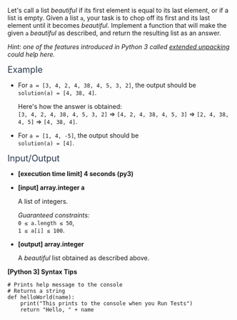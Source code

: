 <p>Let's call a list <em>beautiful</em> if its first element is equal to its last element, or if a list is empty. Given a list <code>a</code>, your task is to chop off its first and its last element until it becomes <em>beautiful</em>. Implement a function that will make the given <code>a</code> <em>beautiful</em> as described, and return the resulting list as an answer.</p>
<p><em>Hint: one of the features introduced in Python 3 called <a href="https://www.python.org/dev/peps/pep-3132/" target="_blank">extended unpacking</a> could help here.</em></p>
<p><span class="markdown--header" style="color:#2b3b52;font-size:1.4em">Example</span></p>
<ul>
<li>
<p>For <code>a = [3, 4, 2, 4, 38, 4, 5, 3, 2]</code>, the output should be<br />
<code>solution(a) = [4, 38, 4]</code>.</p>
<p>Here's how the answer is obtained:<br />
<code>[3, 4, 2, 4, 38, 4, 5, 3, 2]</code> =&gt; <code>[4, 2, 4, 38, 4, 5, 3]</code> =&gt; <code>[2, 4, 38, 4, 5]</code> =&gt; <code>[4, 38, 4]</code>.</p>
</li>
<li>
<p>For <code>a = [1, 4, -5]</code>, the output should be<br />
<code>solution(a) = [4]</code>.</p>
</li>
</ul>
<p><span class="markdown--header" style="color:#2b3b52;font-size:1.4em">Input/Output</span></p>
<ul>
<li>
<p><strong>[execution time limit] 4 seconds (py3)</strong></p>
</li>
<li>
<p><strong>[input] array.integer a</strong></p>
<p>A list of integers.</p>
<p><em>Guaranteed constraints:</em><br />
<code>0 ≤ a.length ≤ 50</code>,<br />
<code>1 ≤ a[i] ≤ 100</code>.</p>
</li>
<li>
<p><strong>[output] array.integer</strong></p>
<p>A <em>beautiful</em> list obtained as described above.</p>
</li>
</ul>
<p><strong>[Python 3] Syntax Tips</strong></p>
<pre><code class="language-python"><span class="hljs-comment"># Prints help message to the console</span>
<span class="hljs-comment"># Returns a string</span>
<span class="hljs-keyword">def</span> <span class="hljs-title function_">helloWorld</span>(<span class="hljs-params">name</span>):
    <span class="hljs-built_in">print</span>(<span class="hljs-string">"This prints to the console when you Run Tests"</span>)
    <span class="hljs-keyword">return</span> <span class="hljs-string">"Hello, "</span> + name

</code></pre>
